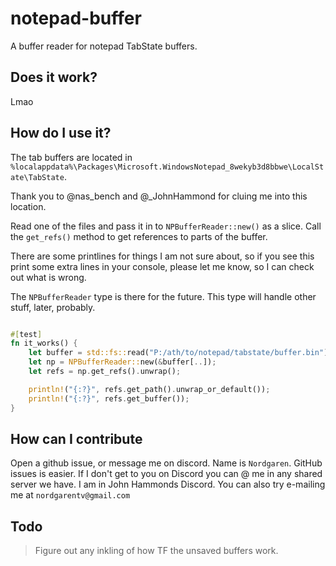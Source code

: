 # notepad-buffer
A buffer reader for notepad TabState buffers.  

## Does it work?
Lmao

## How do I use it?
The tab buffers are located in `%localappdata%\Packages\Microsoft.WindowsNotepad_8wekyb3d8bbwe\LocalState\TabState`.

Thank you to @nas_bench and @_JohnHammond for cluing me into this location.

Read one of the files and pass it in to `NPBufferReader::new()` as a slice. Call the `get_refs()` method to get references 
to parts of the buffer.

There are some printlines for things I am not sure about, so if you see this print some extra lines in your console, please
let me know, so I can check out what is wrong.

The `NPBufferReader` type is there for the future. This type will handle other stuff, later, probably.

```rust

#[test]
fn it_works() {
    let buffer = std::fs::read("P:/ath/to/notepad/tabstate/buffer.bin").unwrap();
    let np = NPBufferReader::new(&buffer[..]);
    let refs = np.get_refs().unwrap();

    println!("{:?}", refs.get_path().unwrap_or_default());
    println!("{:?}", refs.get_buffer());
}
```

## How can I contribute
Open a github issue, or message me on discord. Name is `Nordgaren`. GitHub issues is easier. If I don't get to you on Discord
you can @ me in any shared server we have. I am in John Hammonds Discord. You can also try e-mailing me at `nordgarentv@gmail.com`

## Todo
> Figure out any inkling of how TF the unsaved buffers work.  
